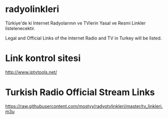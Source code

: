 # radyolinkleri
Türkiye'de ki Internet Radyolarının ve TVlerin Yasal ve Resmi Linkler listelenecektir.

Legal and Official Links of the Internet Radio and TV in Turkey will be listed.

# Link kontrol sitesi
http://www.iptvtools.net/

# Turkish Radio Official Stream Links

https://raw.githubusercontent.com/mostyy/radyotvlinkleri/master/tv_linkleri.m3u

